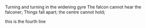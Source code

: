 Turning and turning in the widening gyre
The falcon cannot hear the falconer;
Things fall apart; the centre cannot hold;

this is the fourth line
